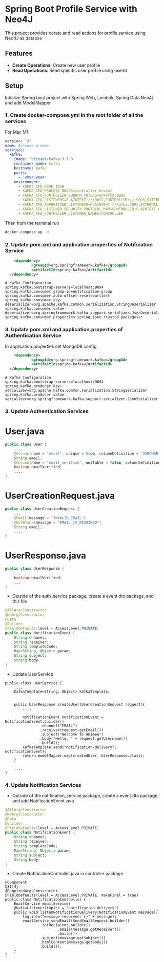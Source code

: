 
# Spring Boot Profile Service with Neo4J

This project provides cerate and read actions for profile service using Neo4J as databse 

## Features
- **Create Operations**: Create new user profile
- **Read Operations**: Read specific user profile using userId

## Setup
Intialize Spring boot project with Spring Web, Lombok, Spring Data Neo4j and add ModelMapper

### 1. Create docker-compose.yml in the root folder of all the services

For Mac M1

```yml
version: "3"
name: #choose a name
services:
  kafka:
    image: 'bitnami/kafka:3.7.0'
    container_name: kafka
    hostname: kafka
    ports:
      - '9094:9094'
    environment:
      - KAFKA_CFG_NODE_ID=0
      - KAFKA_CFG_PROCESS_ROLES=controller,broker
      - KAFKA_CFG_CONTROLLER_QUORUM_VOTERS=0@kafka:9093
      - KAFKA_CFG_LISTENERS=PLAINTEXT://:9092,CONTROLLER://:9093,EXTERNAL://:9094
      - KAFKA_CFG_ADVERTISED_LISTENERS=PLAINTEXT://kafka:9092,EXTERNAL://localhost:9094
      - KAFKA_CFG_LISTENER_SECURITY_PROTOCOL_MAP=CONTROLLER:PLAINTEXT,EXTERNAL:PLAINTEXT,PLAINTEXT:PLAINTEXT
      - KAFKA_CFG_CONTROLLER_LISTENER_NAMES=CONTROLLER
```
Then from the terminal run 

```bash
docker-compose up -d
```

### 2. Update pom.xml and application.properties of Notification Service

```pom.xml
	<dependency>
			<groupId>org.springframework.kafka</groupId>
			<artifactId>spring-kafka</artifactId>
  </dependency>
```


```application.properties
# Kafka Configuration
spring.kafka.bootstrap-servers=localhost:9094
spring.kafka.consumer.group-id=notification-group
spring.kafka.consumer.auto-offset-reset=earliest
spring.kafka.consumer.key-deserializer=org.apache.kafka.common.serialization.StringDeserializer
spring.kafka.consumer.value-deserializer=org.springframework.kafka.support.serializer.JsonDeserializer
spring.kafka.consumer.properties.spring.json.trusted.packages=*
```

### 3. Update pom.xml and application.properties of Authentication Service

In application.properties set MongoDB config

```pom.xml
	<dependency>
			<groupId>org.springframework.kafka</groupId>
			<artifactId>spring-kafka</artifactId>
  </dependency>
```

```application.properties
# Kafka Configuration
spring.kafka.bootstrap-servers=localhost:9094
spring.kafka.producer.key-serializer=org.apache.kafka.common.serialization.StringSerializer
spring.kafka.producer.value-serializer=org.springframework.kafka.support.serializer.JsonSerializer
```


### 3. Update Authentication Services

# User.java
```java
public class User {
    ....
    @Column(name = "email", unique = true, columnDefinition = "VARCHAR(255) COLLATE utf8mb4_unicode_ci")
    String email;
    @Column(name = "email_verified", nullable = false, columnDefinition = "boolean default false")
    boolean emailVerified;
    ....
}
```

# UserCreationRequest.java
```java
public class UserCreationRequest {
    ...
    @Email(message = "INVALID_EMAIL")
    @NotBlank(message = "EMAIL_IS_REQUIRED")
    String email;
    ....
}
```

# UserResponse.java
```java
public class UserResponse {
    ...
    boolean emailVerified;
    ...
}
```


+ Outside of the auth_service package, create a event.dto package, and this file
  
```java
@AllArgsConstructor
@NoArgsConstructor
@Data
@Builder
@FieldDefaults(level = AccessLevel.PRIVATE)
public class NotificationEvent {
    String channel;
    String receiver;
    String templateCode;
    Map<String, Object> param;
    String subject;
    String body;
}
```

+ Update UserService

```
public class UserService {
    ....
    KafkaTemplate<String, Object> kafkaTemplate;


    public UserResponse createUser(UserCreationRequest request){
        ....

        NotificationEvent notificationEvent = NotificationEvent.builder()
                .channel("EMAIL")
                .receiver(request.getEmail())
                .subject("Welcome to Animee")
                .body("Hello, " + request.getUsername())
                .build();
        kafkaTemplate.send("notification-delivery", notificationEvent);
        return modelMapper.map(createdUser, UserResponse.class);
    }

    ....
}
```

### 4. Update Notification Services

+ Outside of the notification_service package, create a event.dto package, and add NotificationEvent.java
  
```java
@AllArgsConstructor
@NoArgsConstructor
@Data
@Builder
@FieldDefaults(level = AccessLevel.PRIVATE)
public class NotificationEvent {
    String channel;
    String receiver;
    String templateCode;
    Map<String, Object> param;
    String subject;
    String body;
}
```

+ Create NotificationController.java in controller package

```
@Component
@Slf4j
@RequiredArgsConstructor
@FieldDefaults(level = AccessLevel.PRIVATE, makeFinal = true)
public class NotificationController {
    EmailService emailService;
    @KafkaListener(topics = "notification-delivery")
    public void listenNotificationDelivery(NotificationEvent message){
        log.info("message received: {}" + message);
        emailService.sendEmail(SendEmailRequest.builder()
                .to(Recipient.builder()
                        .email(message.getReceiver())
                        .build())
                .subject(message.getSubject())
                .htmlContent(message.getBody())
                .build());
    }
}
```
